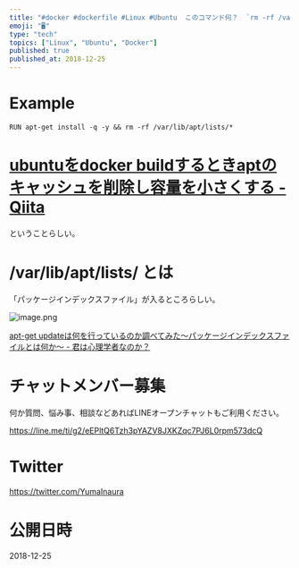 ```yaml
---
title: "#docker #dockerfile #Linux #Ubuntu  このコマンド何？  `rm -rf /var/lib/apt/lis"
emoji: "🖥"
type: "tech"
topics: ["Linux", "Ubuntu", "Docker"]
published: true
published_at: 2018-12-25
---
```


# Example

```
RUN apt-get install -q -y && rm -rf /var/lib/apt/lists/*
```

# [ubuntuをdocker buildするときaptのキャッシュを削除し容量を小さくする - Qiita](https://qiita.com/tukiyo3/items/34b76ac7b6f2120b1485)

ということらしい。

# /var/lib/apt/lists/ とは

「パッケージインデックスファイル」が入るところらしい。

![image.png](https://qiita-image-store.s3.amazonaws.com/0/89618/48297927-631d-7ffe-1b83-12468b11ca13.png)

[apt-get updateは何を行っているのか調べてみた〜パッケージインデックスファイルとは何か〜 - 君は心理学者なのか？](http://karoten512.hatenablog.com/entry/2018/01/09/003330)








<!-- Update From Qiita API -->

# チャットメンバー募集


何か質問、悩み事、相談などあればLINEオープンチャットもご利用ください。

https://line.me/ti/g2/eEPltQ6Tzh3pYAZV8JXKZqc7PJ6L0rpm573dcQ





# Twitter


https://twitter.com/YumaInaura


<!-- Update From Qiita API -->



# 公開日時

2018-12-25
